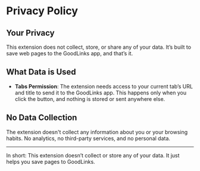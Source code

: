 # Privacy Policy

## Your Privacy

This extension does not collect, store, or share any of your data. It’s built to save web pages to the GoodLinks app, and that’s it.

## What Data is Used

- **Tabs Permission**: The extension needs access to your current tab’s URL and title to send it to the GoodLinks app. This happens only when you click the button, and nothing is stored or sent anywhere else.

## No Data Collection

The extension doesn't collect any information about you or your browsing habits. No analytics, no third-party services, and no personal data.

---

In short: This extension doesn’t collect or store any of your data. It just helps you save pages to GoodLinks.
